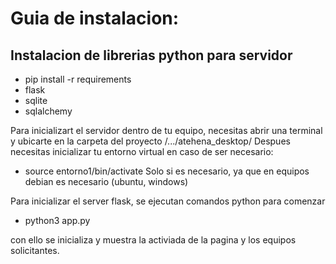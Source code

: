 # Guia de instalacion: 

## Instalacion de librerias python para servidor

*    pip install -r requirements 
*    flask 
*    sqlite 
*    sqlalchemy 
    
Para inicializart el servidor dentro de tu equipo, necesitas 
abrir una terminal y ubicarte en la carpeta del proyecto 
    /.../atehena_desktop/
Despues necesitas inicializar tu entorno virtual en caso de ser 
necesario: 
*    source entorno1/bin/activate
Solo si es necesario, ya que en equipos debian es necesario (ubuntu, windows)

Para inicializar el server flask, se ejecutan comandos python para comenzar

*    python3 app.py

con ello se inicializa y muestra la activiada de la pagina y los equipos solicitantes. 